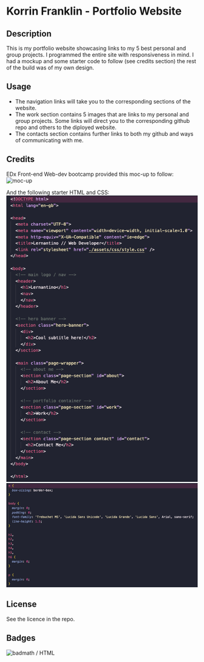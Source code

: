 # Korrin Franklin - Portfolio Website

## Description 
This is my portfolio website showcasing links to my 5 best personal and group projects. I programmed the entire site with responsiveness in mind. I had a mockup and some starter code to follow (see credits section) the rest of the build was of my own design. 



## Usage 

- The navigation links will take you to the corresponding sections of the website. 
- The work section contains 5 images that are links to my personal and group projects. Some links will direct you to the corresponding github repo and others to the diployed website. 
- The contacts section contains further links to both my github and ways of communicating with me. 




## Credits

EDx Front-end Web-dev bootcamp provided this moc-up to follow:
![moc-up](assets/images/01-css-challenge-demo.gif)

And the following starter HTML and CSS:
![starter HTML](assets/images/starter-html.png)
![starter CSS](assets/images/starter-css.png)


## License

See the licence in the repo.


## Badges

![badmath](https://img.shields.io/github/languages/top/Korrin-F/portfolio)
 / HTML